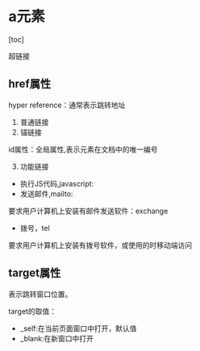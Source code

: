 # a元素

[toc]

超链接

## href属性

hyper reference：通常表示跳转地址

1. 普通链接
2. 锚链接

id属性：全局属性,表示元素在文档中的唯一编号

3. 功能链接

- 执行JS代码,javascript:
- 发送邮件,mailto:

要求用户计算机上安装有邮件发送软件：exchange

- 拨号，tel

要求用户计算机上安装有拨号软件，或使用的时移动端访问

## target属性

表示跳转窗口位置。

target的取值：

- _self:在当前页面窗口中打开，默认值
- _blank:在新窗口中打开
